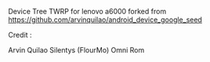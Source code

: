 Device Tree TWRP for lenovo a6000
forked from https://github.com/arvinquilao/android_device_google_seed

Credit :

Arvin Quilao
Silentys (FlourMo)
Omni Rom
